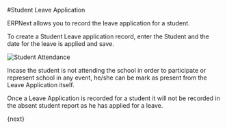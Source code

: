 #Student Leave Application 

ERPNext allows you to record the leave application for a student. 

To create a Student Leave application record, enter the Student and the date for the leave is applied and save.

<img class="screenshot" alt="Student Attendance" src="/docs/assets/img/education/schedule/student-leave-application.gif">

Incase the student is not attending the school in order to participate or represent school in any event, he/she can be mark as present from the Leave Application itself. 

Once a Leave Application is recorded for a student it will not be recorded in the absent student report as he has applied for a leave. 

{next}